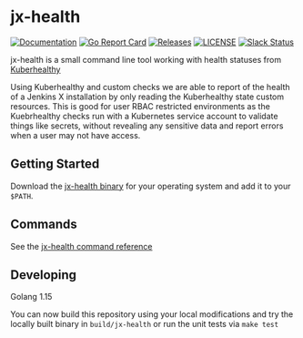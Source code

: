 # jx-health

[![Documentation](https://godoc.org/github.com/jenkins-x-plugins/jx-health?status.svg)](https://pkg.go.dev/mod/github.com/jenkins-x-plugins/jx-health)
[![Go Report Card](https://goreportcard.com/badge/github.com/jenkins-x-plugins/jx-health)](https://goreportcard.com/report/github.com/jenkins-x-plugins/jx-health)
[![Releases](https://img.shields.io/github/release-pre/jenkins-x/jx-health.svg)](https://github.com/jenkins-x-plugins/jx-health/releases)
[![LICENSE](https://img.shields.io/github/license/jenkins-x/jx-health.svg)](https://github.com/jenkins-x-plugins/jx-health/blob/master/LICENSE)
[![Slack Status](https://img.shields.io/badge/slack-join_chat-white.svg?logo=slack&style=social)](https://slack.k8s.io/)

jx-health is a small command line tool working with health statuses from [Kuberhealthy](https://github.com/Comcast/kuberhealthy)

Using Kuberhealthy and custom checks we are able to report of the health of a Jenkins X installation by only reading the Kuberhealthy state custom resources.  This is good for user RBAC restricted environments as the Kuebrhealthy checks run with a Kubernetes service account to validate things like secrets, without revealing any sensitive data and report errors when a user may not have access.   
## Getting Started

Download the [jx-health binary](https://github.com/jenkins-x-plugins/jx-health/releases) for your operating system and add it to your `$PATH`.

## Commands

See the [jx-health command reference](docs/cmd/jx-health.md#see-also)

## Developing

Golang 1.15

You can now build this repository using your local modifications and try the locally built binary in `build/jx-health` or run the unit tests via `make test`
